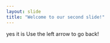 ```yaml
---
layout: slide
title: "Welcome to our second slide!"
---
```

yes it is
Use the left arrow to go back!
